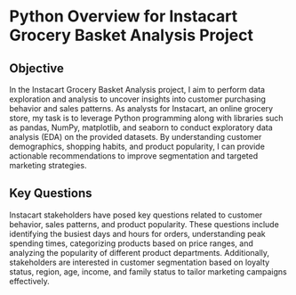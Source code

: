 # Python Overview for Instacart Grocery Basket Analysis Project

## Objective

In the Instacart Grocery Basket Analysis project, I aim to perform data exploration and analysis to uncover insights into customer purchasing behavior and sales patterns. As analysts for Instacart, an online grocery store, my task is to leverage Python programming along with libraries such as pandas, NumPy, matplotlib, and seaborn to conduct exploratory data analysis (EDA) on the provided datasets. By understanding customer demographics, shopping habits, and product popularity, I can provide actionable recommendations to improve segmentation and targeted marketing strategies.

## Key Questions

Instacart stakeholders have posed key questions related to customer behavior, sales patterns, and product popularity. These questions include identifying the busiest days and hours for orders, understanding peak spending times, categorizing products based on price ranges, and analyzing the popularity of different product departments. Additionally, stakeholders are interested in customer segmentation based on loyalty status, region, age, income, and family status to tailor marketing campaigns effectively.

